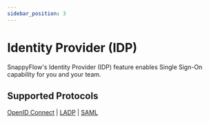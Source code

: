 ```yaml
---
sidebar_position: 3 
---
```

# Identity Provider (IDP)

SnappyFlow's Identity Provider (IDP) feature enables Single Sign-On capability for you and your team.









## Supported Protocols

[OpenID Connect](/docs/sidebar-snappyflow-saas/Integrations/idp/open_id_connect) | [LADP](/docs/sidebar-snappyflow-saas/Integrations/idp/ldap) | [SAML](/docs/sidebar-snappyflow-saas/Integrations/idp/saml)
